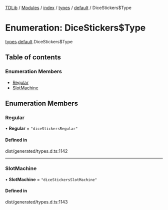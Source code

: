 [TDLib](../README.md) / [Modules](../modules.md) / [index](../modules/index.md) / [types](../modules/index.types.md) / [default](../modules/index.types.default.md) / DiceStickers$Type

# Enumeration: DiceStickers$Type

[types](../modules/index.types.md).[default](../modules/index.types.default.md).DiceStickers$Type

## Table of contents

### Enumeration Members

- [Regular](index.types.default.DiceStickers_Type.md#regular)
- [SlotMachine](index.types.default.DiceStickers_Type.md#slotmachine)

## Enumeration Members

### Regular

• **Regular** = ``"diceStickersRegular"``

#### Defined in

dist/generated/types.d.ts:1142

___

### SlotMachine

• **SlotMachine** = ``"diceStickersSlotMachine"``

#### Defined in

dist/generated/types.d.ts:1143
